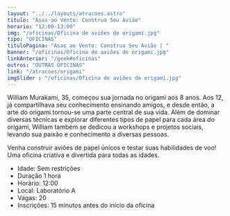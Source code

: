 ```yaml
---
layout: "../../layouts/atracoes.astro"
titulo: "Asas ao Vento: Construa Seu Avião"
horario: "12:00-13:00"
img: "/oficinas/Oficina de aviões de origami.jpg"
tipo: "OFICINAS"
tituloPagina: "Asas ao Vento: Construa Seu Avião | "
banner: "/oficinas/Oficina de aviões de origami.jpg"
linkAnterior: "/geek#oficinas"
outros: "OUTRAS OFICINAS"
link: "/atracoes/origami"
imgSlider : "/oficinas/Oficina de aviões de origami.jpg"
---
```


William Murakami, 35, começou sua jornada no origami aos 8 anos. Aos 12, já compartilhava seu conhecimento ensinando amigos, e desde então, a arte do origami tornou-se uma parte central de sua vida. Além de dominar diversas técnicas e explorar diferentes tipos de papel para cada área do origami, William também se dedicou a workshops e projetos sociais, levando sua paixão e conhecimento a diversas pessoas.


Venha construir aviões de papel únicos e testar suas habilidades de voo! Uma oficina criativa e divertida para todas as idades.

- Idade: Sem restrições
- Duração 1 hora
- Horário: 12:00
- Local: Laboratório A
- Vagas: 20 
- Inscrições: 15 minutos antes do início da oficina
